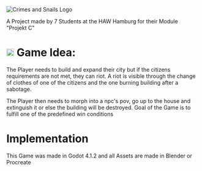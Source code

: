 ![Crimes and Snails Logo](https://media.discordapp.net/attachments/1090609985312002190/1209620466701049866/Unbenanntes_Projekt.png?ex=65f0d058&is=65de5b58&hm=da29e9db08a607bb3f1a88cbf21849c5060a198c4bdebfb06de2c5c23e9da416&=&format=webp&quality=lossless&width=801&height=395)

A Project made by 7 Students at the HAW Hamburg for their Module "Projekt C"

# <img src="https://media.discordapp.net/attachments/1090609985312002190/1212035684651503648/Unbenanntes_Projekt.png?ex=65f05f31&is=65ddea31&hm=07737525d25b4f7124350046334a829f4be40a904b1f2c9a66ded78c12632762&=&format=webp&quality=lossless" height="20" width="20"> Game Idea: 

The Player needs to build and expand their city but if the citizens requirements are not met, they can riot.
A riot is visible through the change of clothes of one of the citizens and the one burning building after a sabotage.

The Player then needs to morph into a npc's pov, go up to the house and extinguish it or else the building will be destroyed.
Goal of the Game is to fulfill one of the predefined win conditions 


# Implementation

This Game was made in Godot 4.1.2 and all Assets are made in Blender or Procreate

